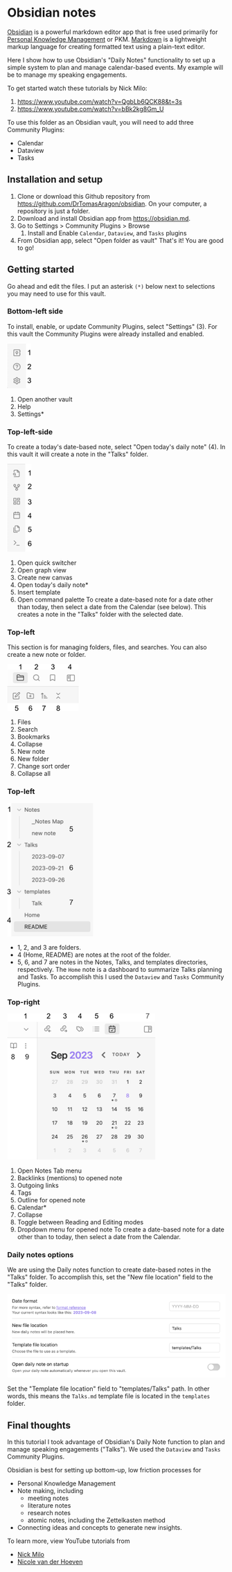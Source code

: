 # Obsidian notes
[Obsidian](https://obsidian.md/) is a powerful markdown editor app that is free used primarily for [Personal Knowledge Management](https://en.wikipedia.org/wiki/Personal_knowledge_management) or PKM. [Markdown](https://en.wikipedia.org/wiki/Markdown) is a lightweight markup language for creating formatted text using a plain-text editor. 

Here I show how to use Obsidian's "Daily Notes" functionality to set up a simple system to plan and manage calendar-based events. My example will be to manage my speaking engagements.

To get started watch these tutorials by Nick Milo:
1. https://www.youtube.com/watch?v=QgbLb6QCK88&t=3s
2. https://www.youtube.com/watch?v=bBk2kg8Gm_U

To use this folder as an Obsidian vault, you will need to add three Community Plugins:
- Calendar
- Dataview
- Tasks
## Installation and setup
1. Clone or download this Github repository from https://github.com/DrTomasAragon/obsidian. On your computer, a repository is just a folder.
2. Download and install Obsidian app from https://obsidian.md.
3. Go to Settings > Community Plugins > Browse
	1. Install and Enable `Calendar`, `Dataview`, and `Tasks` plugins
4. From Obsidian app, select "Open folder as vault"
That's it! You are good to go!
## Getting started
Go ahead and edit the files. I put an asterisk `(*)` below next to selections you may need to use for this vault.
### Bottom-left side
To install, enable, or update Community Plugins, select "Settings" (3). For this vault the Community Plugins were already installed and enabled.

![](./images/1_bottom-left_num.png)

1. Open another vault
2. Help
3. Settings*
### Top-left-side 
To create a today's date-based note, select "Open today's daily note" (4). In this vault it will create a note in the "Talks" folder.

![](./images/2_top-left-1_num.png)

1. Open quick switcher
2. Open graph view
3. Create new canvas
4. Open today's daily note*
5. Insert template
6. Open command palette
To create a date-based note for a date other than today, then select a date from the Calendar (see below). This creates a note in the "Talks" folder with the selected date.
### Top-left 
This section is for managing folders, files, and searches. You can also create a new note or folder. 

![](./images/3_top-left-2_num.png)
1. Files
2. Search
3. Bookmarks
4. Collapse
5. New note
6. New folder
7. Change sort order
8. Collapse all
### Top-left
![](./images/4_top-left-3_num.png)

- 1, 2, and 3 are folders.
- 4 (Home, README) are notes at the root of the folder.
- 5, 6, and 7 are notes in the Notes, Talks, and templates directories, respectively.
The `Home` note is a dashboard to summarize Talks planning and Tasks. To accomplish this I used the `Dataview` and `Tasks` Community Plugins.
### Top-right 

![](./images/5_top-right_num.png)
1. Open Notes Tab menu
2. Backlinks (mentions) to opened note
3. Outgoing links
4. Tags
5. Outline for opened note
6. Calendar*
7. Collapse
8. Toggle between Reading and Editing modes
9. Dropdown menu for opened note
To create a date-based note for a date other than to today, then select a date from the Calendar.
### Daily notes options
We are using the Daily notes function to create date-based notes in the "Talks" folder. To accomplish this, set the "New file location" field to the "Talks" folder.

![](./images/daily-notes-options_copy.png)

Set the "Template file location" field to "templates/Talks" path. In other words, this means the `Talks.md` template file is located in the `templates` folder.
## Final thoughts
In this tutorial I took advantage of Obsidian's Daily Note function to plan and manage speaking engagements ("Talks"). We used the `Dataview` and `Tasks` Community Plugins.

Obsidian is best for setting up bottom-up, low friction processes for 
- Personal Knowledge Management
- Note making, including
	- meeting notes
	- literature notes
	- research notes
	- atomic notes, including the Zettelkasten method
- Connecting ideas and concepts to generate new insights.

To learn more, view YouTube tutorials from 
- [Nick Milo](https://www.youtube.com/@linkingyourthinking)
- [Nicole van der Hoeven](https://www.youtube.com/@nicolevdh)


